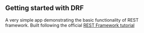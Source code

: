 ## Getting started with DRF
A very simple app demonstrating the basic functionality of REST framework.
Built following the official [REST Framework tutorial](https://www.django-rest-framework.org/tutorial/1-serialization/)